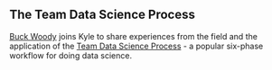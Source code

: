 ## The Team Data Science Process

[Buck Woody](https://buckwoody.wordpress.com/) joins Kyle to share experiences from the field and the application of the [Team Data Science Process](https://docs.microsoft.com/en-us/azure/machine-learning/team-data-science-process/overview) - a popular six-phase workflow for doing data science.
